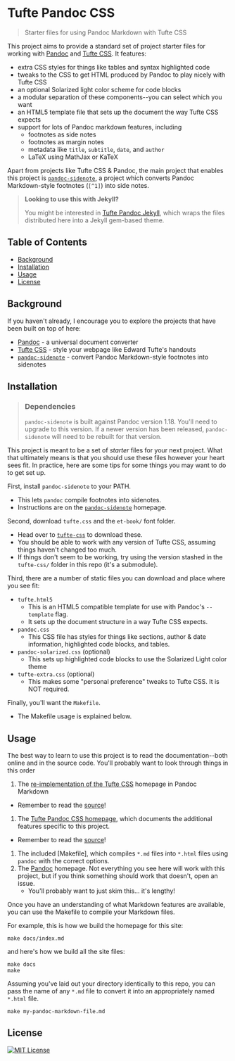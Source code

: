 # Tufte Pandoc CSS

> Starter files for using Pandoc Markdown with Tufte CSS

This project aims to provide a standard set of project starter files for working
with [Pandoc] and [Tufte CSS]. It features:

- extra CSS styles for things like tables and syntax highlighted code
- tweaks to the CSS to get HTML produced by Pandoc to play nicely with Tufte CSS
- an optional Solarized light color scheme for code blocks
- a modular separation of these components--you can select which you want
- an HTML5 template file that sets up the document the way Tufte CSS expects
- support for lots of Pandoc markdown features, including
  - footnotes as side notes
  - footnotes as margin notes
  - metadata like `title`, `subtitle`, `date`, and `author`
  - LaTeX using MathJax or KaTeX

Apart from projects like Tufte CSS & Pandoc, the main project that enables this
project is [`pandoc-sidenote`], a project which converts Pandoc Markdown-style
footnotes (`[^1]`) into side notes.

> **Looking to use this with Jekyll?**
>
> You might be interested in [Tufte Pandoc Jekyll], which wraps the files
> distributed here into a Jekyll gem-based theme.

<!-- START doctoc generated TOC please keep comment here to allow auto update -->
<!-- DON'T EDIT THIS SECTION, INSTEAD RE-RUN doctoc TO UPDATE -->
## Table of Contents

- [Background](#background)
- [Installation](#installation)
- [Usage](#usage)
- [License](#license)

<!-- END doctoc generated TOC please keep comment here to allow auto update -->


## Background

If you haven't already, I encourage you to explore the projects that have been
built on top of here:

- [Pandoc] - a universal document converter
- [Tufte CSS] - style your webpage like Edward Tufte's handouts
- [`pandoc-sidenote`] - convert Pandoc Markdown-style footnotes into sidenotes


## Installation

> ### Dependencies
>
> `pandoc-sidenote` is built against Pandoc version 1.18. You'll need to upgrade
> to this version. If a newer version has been released, `pandoc-sidenote` will
> need to be rebuilt for that version.

This project is meant to be a set of *starter* files for your next project. What
that ultimately means is that you should use these files however your heart sees
fit. In practice, here are some tips for some things you may want to do to get
set up.

First, install `pandoc-sidenote` to your PATH.

- This lets `pandoc` compile footnotes into sidenotes.
- Instructions are on the [`pandoc-sidenote`] homepage.

Second, download `tufte.css` and the `et-book/` font folder.

- Head over to [`tufte-css`] to download these.
- You should be able to work with any version of Tufte CSS, assuming things
  haven't changed too much.
- If things don't seem to be working, try using the version stashed in the
  `tufte-css/` folder in this repo (it's a submodule).

Third, there are a number of static files you can download and place where you
see fit:

- `tufte.html5`
  - This is an HTML5 compatible template for use with Pandoc's `--template`
    flag.
  - It sets up the document structure in a way Tufte CSS expects.
- `pandoc.css`
  - This CSS file has styles for things like sections, author & date
    information, highlighted code blocks, and tables.
- `pandoc-solarized.css` (optional)
  - This sets up highlighted code blocks to use the Solarized Light color theme
- `tufte-extra.css` (optional)
  - This makes some "personal preference" tweaks to Tufte CSS. It is NOT
    required.

Finally, you'll want the `Makefile`.

- The Makefile usage is explained below.


## Usage

The best way to learn to use this project is to read the documentation--both
online and in the source code. You'll probably want to look through things in
this order

1. The [re-implementation of the Tufte CSS][tufte-md] homepage in Pandoc Markdown
  - Remember to read the [source][tufte-md-src]!
1. The [Tufte Pandoc CSS homepage], which documents the additional features
   specific to this project.
  - Remember to read the [source][homepage-src]!
1. The included [Makefile], which compiles `*.md` files into `*.html` files
   using `pandoc` with the correct options.
1. The [Pandoc] homepage. Not everything you see here will work with this
   project, but if you think something should work that doesn't, open an issue.
   - You'll probably want to just skim this... it's lengthy!

Once you have an understanding of what Markdown features are available, you can
use the Makefile to compile your Markdown files.

For example, this is how we build the homepage for this site:

```
make docs/index.md
```

and here's how we build all the site files:

```
make docs
make
```

Assuming you've laid out your directory identically to this repo, you can pass
the name of any `*.md` file to convert it into an appropriately named `*.html`
file.

```
make my-pandoc-markdown-file.md
```


## License

[![MIT License](https://img.shields.io/badge/license-MIT-blue.svg)](https://jez.io/MIT-LICENSE.txt)


[Pandoc]: http://pandoc.org
[Tufte CSS]: https://edwardtufte.github.io/tufte-css/
[`tufte-css`]: https://github.com/edwardtufte/tufte-css
[`pandoc-sidenote`]: https://github.com/jez/pandoc-sidenote
[tufte-md]: https://jez.io/tufte-pandoc-css/tufte-md/
[Tufte Pandoc CSS homepage]: https://jez.io/tufte-pandoc-css/
[Tufte Pandoc Jekyll]: https://github.com/jez/tufte-pandoc-jekyll
[tufte-md-src]: docs/tufte-md/index.md
[homepage-src]: docs/index.md
[`Makefile`]: Makefile
